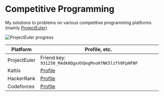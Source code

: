 # Competitive Programming

My solutions to problems on various competitive programming platforms (mainly [ProjectEuler](https://projecteuler.net/)).

![ProjectEuler progress](https://projecteuler.net/profile/conormccauley1999.png)

| Platform | Profile, etc. |
| - | - |
| ProjectEuler | Friend key: `931250_MAdk0QgxXhQegMvoH7NK5lzfV0FpHFNF` |
| Kattis | [Profile](https://open.kattis.com/users/conor-mccauley) |
| HackerRank | [Profile](https://www.hackerrank.com/conormccauley) |
| Codeforces | [Profile](https://codeforces.com/profile/conor99) |
